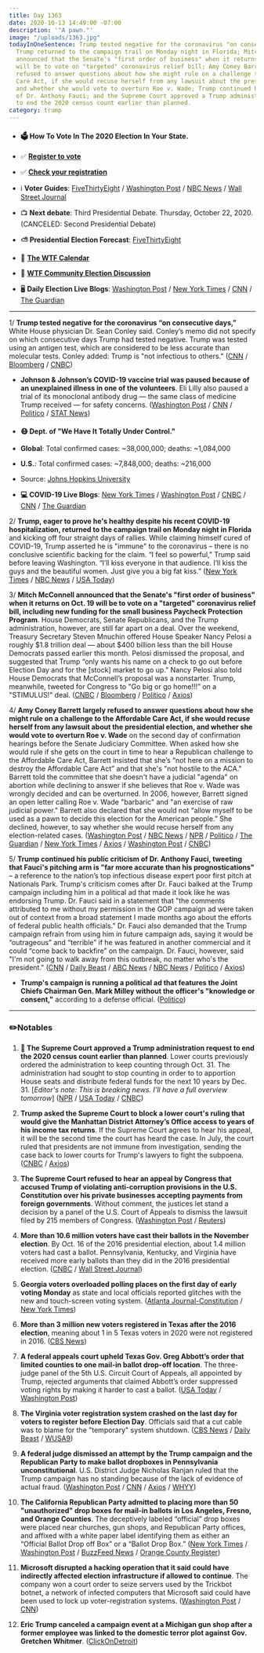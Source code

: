 ```yaml
---
title: Day 1363
date: 2020-10-13 14:49:00 -07:00
description: '"A pawn."'
image: "/uploads/1363.jpg"
todayInOneSentence: Trump tested negative for the coronavirus "on consecutive days";
  Trump returned to the campaign trail on Monday night in Florida; Mitch McConnell
  announced that the Senate's "first order of business" when it returns on Oct. 19
  will be to vote on "targeted" coronavirus relief bill; Amy Coney Barrett largely
  refused to answer questions about how she might rule on a challenge to the Affordable
  Care Act, if she would recuse herself from any lawsuit about the presidential election,
  and whether she would vote to overturn Roe v. Wade; Trump continued his public criticism
  of Dr. Anthony Fauci; and the Supreme Court approved a Trump administration request
  to end the 2020 census count earlier than planned.
category: trump
---
```


* #### 🗳 How To Vote In The 2020 Election In Your State.

* ✅ **[Register to vote](https://www.vote.org/register-to-vote/)**

* ✅ **[Check your registration](https://www.vote.org/am-i-registered-to-vote/)**

* ℹ️ **Voter Guides**: [FiveThirtyEight](https://projects.fivethirtyeight.com/how-to-vote-2020/) / [Washington Post](https://www.washingtonpost.com/elections/2020/how-to-vote/) / [NBC News](https://www.nbcnews.com/specials/plan-your-vote-state-by-state-guide-voting-by-mail-early-in-person-voting-election/index.html?cid=bc_npd_nn_ms_np-1_200816) / [Wall Street Journal](https://www.wsj.com/articles/how-to-vote-by-mail-in-every-state-11597840923)

* 📺 **Next debate**: Third Presidential Debate. Thursday, October 22, 2020. (CANCELED: Second Presidential Debate)

* **⛅️ Presidential Election Forecast**: [FiveThirtyEight](https://projects.fivethirtyeight.com/2020-election-forecast/)

* 📆 **[The WTF Calendar](https://talk.whatthefuckjusthappenedtoday.com/t/the-wtf-event-calendar/5888)**

* 💬 **[WTF Community Election Discussion](https://talk.whatthefuckjusthappenedtoday.com/t/2020-general-election-trump-vs-biden/5758)**

* 🖥 **Daily Election Live Blogs**: [Washington Post](https://www.washingtonpost.com/elections/2020/10/13/trump-biden-live-updates/) / [New York Times](https://www.nytimes.com/live/2020/10/13/us/trump-vs-biden?action=click&module=Top%20Stories&pgtype=Homepage) / [CNN](https://www.cnn.com/politics/live-news/us-election-news-10-13-20/index.html) / [The Guardian](https://www.theguardian.com/us-news/live/2020/oct/13/amy-coney-barrett-senate-hearing-supreme-court-donald-trump-coronavirus-covid-live-updates)

---

1/ **Trump tested negative for the coronavirus “on consecutive days,”** White House physician Dr. Sean Conley said. Conley’s memo did not specify on which consecutive days Trump had tested negative. Trump was tested using an antigen test, which are considered to be less accurate than molecular tests. Conley added: Trump is "not infectious to others." ([CNN](https://www.cnn.com/2020/10/12/politics/trump-health-coronavirus/index.html) / [Bloomberg](https://www.bloomberg.com/news/articles/2020-10-12/trump-tests-negative-for-virus-isn-t-infectious-doctor-says?sref=MIBMEEoj) / [CNBC](https://www.cnbc.com/2020/10/12/trump-tests-negative-for-the-coronavirus-on-consecutive-days-white-house-doctor-says.html))

* **Johnson & Johnson’s COVID-19 vaccine trial was paused because of an unexplained illness in one of the volunteers**. Eli Lilly also paused a trial of its monoclonal antibody drug — the same class of medicine Trump received — for safety concerns. ([Washington Post](https://www.washingtonpost.com/health/2020/10/13/covid-vaccine-trial-pause/) / [CNN](https://www.cnn.com/2020/10/12/health/johnson-coronavirus-vaccine-pause-bn/index.html) / [Politico](https://www.politico.com/news/2020/10/13/eli-lilly-antibody-trial-paused-429233) / [STAT News](https://www.statnews.com/2020/10/12/johnson-johnson-covid-19-vaccine-study-paused-due-to-unexplained-illness-in-participant/))

* #### 😷 Dept. of "We Have It Totally Under Control."

* **Global**: Total confirmed cases: \~38,000,000; deaths: \~1,084,000

* **U.S.**: Total confirmed cases: \~7,848,000; deaths: \~216,000

* Source: [Johns Hopkins University](https://coronavirus.jhu.edu/map.html)

* **💻 COVID-19 Live Blogs**: [New York Times](https://www.nytimes.com/live/2020/10/13/world/coronavirus-covid?action=click&module=Top%20Stories&pgtype=Homepage) / [Washington Post](https://www.washingtonpost.com/nation/2020/10/13/coronavirus-covid-live-updates-us/) / [CNBC](https://www.cnbc.com/2020/10/13/coronavirus-live-updates.html) / [CNN](https://www.cnn.com/world/live-news/coronavirus-pandemic-10-13-20-intl/index.html) / [The Guardian](https://www.theguardian.com/world/live/2020/oct/13/coronavirus-live-news-trump-tests-negative-for-covid-who-reports-record-new-global-cases)

2/ **Trump, eager to prove he's healthy despite his recent COVID-19 hospitalization, returned to the campaign trail on Monday night in Florida** and kicking off four straight days of rallies. While claiming himself cured of COVID-19, Trump asserted he is "immune" to the coronavirus – there is no conclusive scientific backing for the claim. “I feel so powerful,” Trump said before leaving Washington. “I’ll kiss everyone in that audience. I’ll kiss the guys and the beautiful women. Just give you a big fat kiss.” ([New York Times](https://www.nytimes.com/2020/10/12/us/politics/trump-rally-florida.html) / [NBC News](https://www.nbcnews.com/politics/2020-election/trump-returns-trail-claiming-coronavirus-victory-playing-campaign-defense-n1242987) / [USA Today](https://www.usatoday.com/story/news/politics/2020/10/12/trump-holds-sanford-florida-rally-first-since-covid-19-diagnosis/5966416002/))

3/ **Mitch McConnell announced that the Senate's "first order of business" when it returns on Oct. 19 will be to vote on a "targeted" coronavirus relief bill, including new funding for the small business Paycheck Protection Program**. House Democrats, Senate Republicans, and the Trump administration, however, are still far apart on a deal. Over the weekend, Treasury Secretary Steven Mnuchin offered House Speaker Nancy Pelosi a roughly $1.8 trillion deal — about $400 billion less than the bill House Democrats passed earlier this month. Pelosi dismissed the proposal, and suggested that Trump “only wants his name on a check to go out before Election Day and for the \[stock\] market to go up.” Nancy Pelosi also told House Democrats that McConnell’s proposal was a nonstarter. Trump, meanwhile, tweeted for Congress to "Go big or go home!!!” on a "STIMULUS!" deal. ([CNBC](https://www.cnbc.com/2020/10/13/coronavirus-stimulus-mcconnell-plans-relief-vote-pelosi-slams-trump.html) / [Bloomberg](https://www.bloomberg.com/news/articles/2020-10-13/pelosi-calls-for-trump-to-revamp-1-8-trillion-stimulus-proposal?srnd=premium&sref=MIBMEEoj) / [Politico](https://www.politico.com/news/2020/10/13/mcconnell-dares-democrats-to-block-targeted-covid-relief-before-election-429185) / [Axios](https://www.axios.com/mitch-mcconnell-senate-paycheck-protection-program-211e7dc1-f133-42cf-bf73-a217b92ff890.html))

4/ **Amy Coney Barrett largely refused to answer questions about how she might rule on a challenge to the Affordable Care Act, if she would recuse herself from any lawsuit about the presidential election, and whether she would vote to overturn Roe v. Wade** on the second day of confirmation hearings before the Senate Judiciary Committee. When asked how she would rule if she gets on the court in time to hear a Republican challenge to the Affordable Care Act, Barrett insisted that she’s “not here on a mission to destroy the Affordable Care Act” and that she's "not hostile to the ACA." Barrett told the committee that she doesn't have a judicial "agenda" on abortion while declining to answer if she believes that Roe v. Wade was wrongly decided and can be overturned. In 2006, however, Barrett signed an open letter calling Roe v. Wade "barbaric" and "an exercise of raw judicial power." Barrett also declared that she would not “allow myself to be used as a pawn to decide this election for the American people.” She declined, however, to say whether she would recuse herself from any election-related cases. ([Washington Post](https://www.washingtonpost.com/politics/courts_law/day-1-barrett-senate-confirmation-hearing/2020/10/12/7cb02c80-0ca5-11eb-b1e8-16b59b92b36d_story.html) / [NBC News](https://www.nbcnews.com/politics/supreme-court/trump-s-words-haunt-amy-barrett-she-vows-not-be-n1243214) / [NPR](https://www.npr.org/sections/live-amy-coney-barrett-supreme-court-confirmation/2020/10/13/923278752/i-m-not-hostile-to-the-aca-barrett-pushes-back-on-democrats-claims) / [Politico](https://www.politico.com/news/2020/10/13/amy-coney-barrett-confirmation-hearing-democrats-429172) / [The Guardian](https://www.theguardian.com/us-news/2020/oct/13/amy-coney-barrett-dodges-abortion-healthcare-election-law-questions-hearing) / [New York Times](https://www.nytimes.com/live/2020/10/13/us/amy-coney-barrett-live) / [Axios](https://www.axios.com/amy-coney-barrett-abortion-95ef1f33-3096-41d9-a3d0-16c3f801e1ba.html) / [Washington Post](https://www.washingtonpost.com/politics/amy-coney-barrett-trump-recusal/2020/10/12/f0c153aa-045e-11eb-a2db-417cddf4816a_story.html) / [CNBC](https://www.cnbc.com/2020/10/13/amy-coney-barrett-confirmation-hearings-top-moments-from-day-2.html))

5/ **Trump continued his public criticism of Dr. Anthony Fauci, tweeting that Fauci's pitching arm is "far more accurate than his prognostications"** – a reference to the nation’s top infectious disease expert poor first pitch at Nationals Park. Trump's criticism comes after Dr. Fauci balked at the Trump campaign including him in a political ad that made it look like he was endorsing Trump. Dr. Fauci said in a statement that "the comments attributed to me without my permission in the GOP campaign ad were taken out of context from a broad statement I made months ago about the efforts of federal public health officials." Dr. Fauci also demanded that the Trump campaign refrain from using him in future campaign ads, saying it would be “outrageous” and “terrible” if he was featured in another commercial and it could “come back to backfire” on the campaign. Dr. Fauci, however, said "I'm not going to walk away from this outbreak, no matter who's the president." ([CNN](https://www.cnn.com/2020/10/13/politics/trump-versus-fauci/index.html) / [Daily Beast](https://www.thedailybeast.com/dr-fauci-says-it-would-be-terrible-and-outrageous-if-trump-campaign-uses-me-in-another-ad) / [ABC News](https://abcnews.go.com/Politics/trump-attacks-fauci-falsehoods-backlash-quoting-context-campaign/story?id=73583139) / [NBC News](https://www.nbcnews.com/politics/2020-election/trump-mocks-fauci-s-pitching-arm-his-covid-predictions-n1243112) / [Politico](https://www.politico.com/news/2020/10/13/trump-anthony-fauci-campaign-ad-feud-429148) / [Axios](https://www.axios.com/trump-fauci-coronavirus-pitching-arm-tweet-08a373cd-625b-4b45-b80c-5993652adaa2.html))

* **Trump's campaign is running a political ad that features the Joint Chiefs Chairman Gen. Mark Milley without the officer's "knowledge or consent,"** according to a defense official. ([Politico](https://www.politico.com/news/2020/10/12/top-general-trump-ad-consent-429112))

---

### ✏️Notables

 1. **🚨 The Supreme Court approved a Trump administration request to end the 2020 census count earlier than planned**. Lower courts previously ordered the administration to keep counting through Oct. 31. The administration had sought to stop counting in order to to apportion House seats and distribute federal funds for the next 10 years by Dec. 31. \[*Editor's note: This is breaking news. I'll have a full overview tomorrow*\] ([NPR](https://www.npr.org/2020/10/13/921428056/supreme-court-allows-trump-administration-to-end-census-early?origin=NOTIFY) / [USA Today](https://www.usatoday.com/story/news/politics/2020/10/13/2020-census-supreme-court-lets-administration-end-head-count-now/5975298002/) / [CNBC](https://www.cnbc.com/2020/10/13/supreme-court-sides-with-trump-administration-bid-to-end-2020-census.html))

 2. **Trump asked the Supreme Court to block a lower court's ruling that would give the Manhattan District Attorney’s Office access to years of his income tax returns**. If the Supreme Court agrees to hear his appeal, it will be the second time the court has heard the case. In July, the court ruled that presidents are not immune from investigation, sending the case back to lower courts for Trump's lawyers to fight the subpoena. ([CNBC](https://www.cnbc.com/2020/10/13/trump-asks-supreme-court-to-block-subpoena-for-his-tax-returns.html) / [Axios](https://www.axios.com/trump-tax-returns-supreme-court-emergency-8602c479-a166-4ce0-9585-8ba4930fb095.html))

 3. **The Supreme Court refused to hear an appeal by Congress that accused Trump of violating anti-corruption provisions in the U.S. Constitution over his private businesses accepting payments from foreign governments**. Without comment, the justices let stand a decision by a panel of the U.S. Court of Appeals to dismiss the lawsuit filed by 215 members of Congress. ([Washington Post](https://www.washingtonpost.com/politics/courts_law/supreme-court-wont-revive-congressional-emoluments-case-against-trump/2020/10/13/6b26da36-0d5e-11eb-8a35-237ef1eb2ef7_story.html) / [Reuters](https://www.reuters.com/article/us-usa-court-emoluments-idUSKBN26Y1ZW))

 4. **More than 10.6 million voters have cast their ballots in the November election**. By Oct. 16 of the 2016 presidential election, about 1.4 million voters had cast a ballot. Pennsylvania, Kentucky, and Virginia have received more early ballots than they did in the 2016 presidential election. ([CNBC](https://www.cnbc.com/2020/10/13/early-voting-in-2020-us-election-already-smashing-2016-levels.html) / [Wall Street Journal](https://www.wsj.com/articles/mail-balloting-is-fueling-historic-early-voting-in-the-2020-election-11602591220?mod=politics_lead_pos5))

 5. **Georgia voters overloaded polling places on the first day of early voting Monday** as state and local officials reported glitches with the new and touch-screen voting system. ([Atlanta Journal-Constitution](https://www.ajc.com/politics/polls-open-across-georgia-for-early-voting-in-2020-election/AR25324QBBHPJANXPZBMNF6WQM/) / [New York Times](https://www.nytimes.com/live/2020/10/12/us/trump-vs-biden/voters-flock-to-the-polls-as-georgia-opens-early-voting))

 6. **More than 3 million new voters registered in Texas after the 2016 election**, meaning about 1 in 5 Texas voters in 2020 were not registered in 2016. ([CBS News](https://www.cbsnews.com/news/texas-election-democrats-registered-after-2016/))

 7. **A federal appeals court upheld Texas Gov. Greg Abbott’s order that limited counties to one mail-in ballot drop-off location**. The three-judge panel of the 5th U.S. Circuit Court of Appeals, all appointed by Trump, rejected arguments that claimed Abbott’s order suppressed voting rights by making it harder to cast a ballot. ([USA Today](https://www.usatoday.com/story/news/politics/2020/10/13/2020-election-texas-greg-abbott-closing-ballot-drop-off-sites/5976530002/) / [Washington Post](https://www.washingtonpost.com/politics/appeals-panel-upholds-abbotts-order-for-just-one-ballot-box-per-texas-county/2020/10/13/bc51869c-0d4d-11eb-8a35-237ef1eb2ef7_story.html))

 8. **The Virginia voter registration system crashed on the last day for voters to register before Election Day**. Officials said that a cut cable was to blame for the "temporary" system shutdown. ([CBS News](https://www.wusa9.com/article/news/local/virginia/virginia-voter-registration-site-down-on-last-day-to-register-to-vote-officials-say/65-3e5b390b-3e47-4a22-a440-6afddf770f3a) / [Daily Beast](https://www.thedailybeast.com/cut-cable-causes-entire-voter-registration-system-in-virginia-to-crash-on-last-day?ref=home) / [WUSA9](https://www.wusa9.com/article/news/local/virginia/virginia-voter-registration-site-down-on-last-day-to-register-to-vote-officials-say/65-3e5b390b-3e47-4a22-a440-6afddf770f3a))

 9. **A federal judge dismissed an attempt by the Trump campaign and the Republican Party to make ballot dropboxes in Pennsylvania unconstitutional**. U.S. District Judge Nicholas Ranjan ruled that the Trump campaign has no standing because of the lack of evidence of actual fraud. ([Washington Post](https://www.washingtonpost.com/politics/pennsylvania-trump-lawsuit-voting/2020/10/10/44c16ba6-0b2c-11eb-859b-f9c27abe638d_story.html) / [CNN](https://www.cnn.com/2020/10/10/politics/pennsylvania-voting-policy-challenges-trump/) / [Axios](https://www.axios.com/judge-dismisses-trump-campaign-lawsuit-pennsylvania-drop-boxes-b3479c07-0f61-4f93-957a-f6d2033a9011.html) / [WHYY](https://whyy.org/articles/judge-rejects-trump-lawsuit-over-pa-ballot-drop-boxes/))

10. **The California Republican Party admitted to placing more than 50 "unauthorized" drop boxes for mail-in ballots in Los Angeles, Fresno, and Orange Counties**. The deceptively labeled “official” drop boxes were placed near churches, gun shops, and Republican Party offices, and affixed with a white paper label identifying them as either an “Official Ballot Drop off Box” or a “Ballot Drop Box.” ([New York Times](https://www.nytimes.com/2020/10/12/us/politics/california-gop-drop-boxes.html) / [Washington Post](https://www.washingtonpost.com/nation/2020/10/12/california-illegal-ballot-boxes/) / [BuzzFeed News](https://www.buzzfeednews.com/article/salvadorhernandez/california-republicans-unauthorized-boxes) / [Orange County Register](https://www.ocregister.com/2020/10/11/unofficial-ballot-drop-boxes-popping-up-throughout-the-state-worry-elections-officials/))

11. **Microsoft disrupted a hacking operation that it said could have indirectly affected election infrastructure if allowed to continue**. The company won a court order to seize servers used by the Trickbot botnet, a network of infected computers that Microsoft said could have been used to lock up voter-registration systems. ([Washington Post](https://www.washingtonpost.com/technology/2020/10/12/microsoft-trickbot-ransomware/) / [CNN](https://www.cnn.com/2020/10/12/tech/microsoft-election-ransomware/index.html))

12. **Eric Trump canceled a campaign event at a Michigan gun shop after a former employee was linked to the domestic terror plot against Gov. Gretchen Whitmer**. ([ClickOnDetroit](https://www.clickondetroit.com/news/local/2020/10/12/eric-trump-cancels-event-at-michigan-gun-shop-after-former-employee-is-linked-to-domestic-terror-plot-against-governor/))